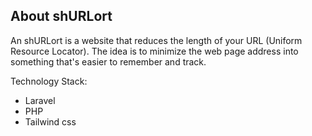 ## About shURLort

An shURLort is a website that reduces the length of your URL (Uniform Resource Locator). The idea is to minimize the web page address into something that's easier to remember and track.

Technology Stack: 
- Laravel 
- PHP
- Tailwind css
